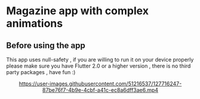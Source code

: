 # Magazine app with complex animations
<h2>Before using the app</h2>
  <p>This app uses null-safety , if you are willing to run it on your device properly please make sure you have Flutter 2.0 or a higher version , there is no third party packages , have fun :)</p>
<center>

https://user-images.githubusercontent.com/51216537/127716247-87be76f7-4b9e-4cbf-a41c-ec8a6dff3ae6.mp4


</center>
